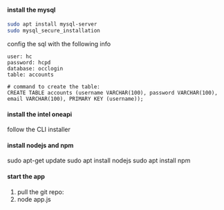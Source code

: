 #### install the mysql
```bash
sudo apt install mysql-server
sudo mysql_secure_installation
```
config the sql with the following info
```
user: hc
password: hcpd
database: occlogin
table: accounts

# command to create the table:
CREATE TABLE accounts (username VARCHAR(100), password VARCHAR(100), email VARCHAR(100), PRIMARY KEY (username));
```


#### install the intel oneapi
follow the CLI installer


#### install nodejs and npm
sudo apt-get update
sudo apt install nodejs
sudo apt install npm

#### start the app
1. pull the git repo: 
2. node app.js
